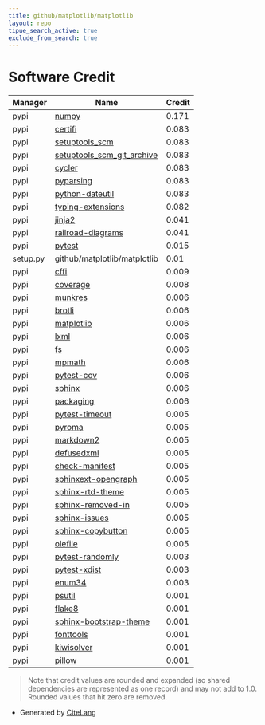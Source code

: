 ```yaml
---
title: github/matplotlib/matplotlib
layout: repo
tipue_search_active: true
exclude_from_search: true
---
```

# Software Credit

|Manager|Name|Credit|
|-------|----|------|
|pypi|[numpy](https://www.numpy.org)|0.171|
|pypi|[certifi](https://certifiio.readthedocs.io/en/latest/)|0.083|
|pypi|[setuptools_scm](https://github.com/pypa/setuptools_scm/)|0.083|
|pypi|[setuptools_scm_git_archive](https://github.com/Changaco/setuptools_scm_git_archive/)|0.083|
|pypi|[cycler](https://github.com/matplotlib/cycler)|0.083|
|pypi|[pyparsing](https://pypi.org/project/pyparsing)|0.083|
|pypi|[python-dateutil](https://github.com/dateutil/dateutil)|0.083|
|pypi|[typing-extensions](https://pypi.org/project/typing-extensions)|0.082|
|pypi|[jinja2](https://pypi.org/project/jinja2)|0.041|
|pypi|[railroad-diagrams](https://pypi.org/project/railroad-diagrams)|0.041|
|pypi|[pytest](https://pypi.org/project/pytest)|0.015|
|setup.py|github/matplotlib/matplotlib|0.01|
|pypi|[cffi](https://pypi.org/project/cffi)|0.009|
|pypi|[coverage](https://pypi.org/project/coverage)|0.008|
|pypi|[munkres](https://software.clapper.org/munkres/)|0.006|
|pypi|[brotli](https://github.com/google/brotli)|0.006|
|pypi|[matplotlib](https://matplotlib.org)|0.006|
|pypi|[lxml](https://lxml.de/)|0.006|
|pypi|[fs](https://github.com/PyFilesystem/pyfilesystem2)|0.006|
|pypi|[mpmath](https://pypi.org/project/mpmath)|0.006|
|pypi|[pytest-cov](https://pypi.org/project/pytest-cov)|0.006|
|pypi|[sphinx](https://pypi.org/project/sphinx)|0.006|
|pypi|[packaging](https://github.com/pypa/packaging)|0.006|
|pypi|[pytest-timeout](https://pypi.org/project/pytest-timeout)|0.005|
|pypi|[pyroma](https://pypi.org/project/pyroma)|0.005|
|pypi|[markdown2](https://pypi.org/project/markdown2)|0.005|
|pypi|[defusedxml](https://pypi.org/project/defusedxml)|0.005|
|pypi|[check-manifest](https://pypi.org/project/check-manifest)|0.005|
|pypi|[sphinxext-opengraph](https://pypi.org/project/sphinxext-opengraph)|0.005|
|pypi|[sphinx-rtd-theme](https://pypi.org/project/sphinx-rtd-theme)|0.005|
|pypi|[sphinx-removed-in](https://pypi.org/project/sphinx-removed-in)|0.005|
|pypi|[sphinx-issues](https://pypi.org/project/sphinx-issues)|0.005|
|pypi|[sphinx-copybutton](https://pypi.org/project/sphinx-copybutton)|0.005|
|pypi|[olefile](https://pypi.org/project/olefile)|0.005|
|pypi|[pytest-randomly](https://pypi.org/project/pytest-randomly)|0.003|
|pypi|[pytest-xdist](https://pypi.org/project/pytest-xdist)|0.003|
|pypi|[enum34](https://pypi.org/project/enum34)|0.003|
|pypi|[psutil](https://pypi.org/project/psutil)|0.001|
|pypi|[flake8](https://pypi.org/project/flake8)|0.001|
|pypi|[sphinx-bootstrap-theme](https://pypi.org/project/sphinx-bootstrap-theme)|0.001|
|pypi|[fonttools](http://github.com/fonttools/fonttools)|0.001|
|pypi|[kiwisolver](https://github.com/nucleic/kiwi)|0.001|
|pypi|[pillow](https://python-pillow.org)|0.001|


> Note that credit values are rounded and expanded (so shared dependencies are represented as one record) and may not add to 1.0. Rounded values that hit zero are removed.


- Generated by [CiteLang](https://github.com/vsoch/citelang)
